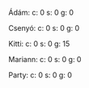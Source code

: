 Ádám:
c: 0
s: 0
g: 0

Csenyó:
c: 0
s: 0
g: 0

Kitti:
c: 0
s: 0
g: 15

Mariann:
c: 0
s: 0
g: 0

Party:
c: 0
s: 0
g: 0
